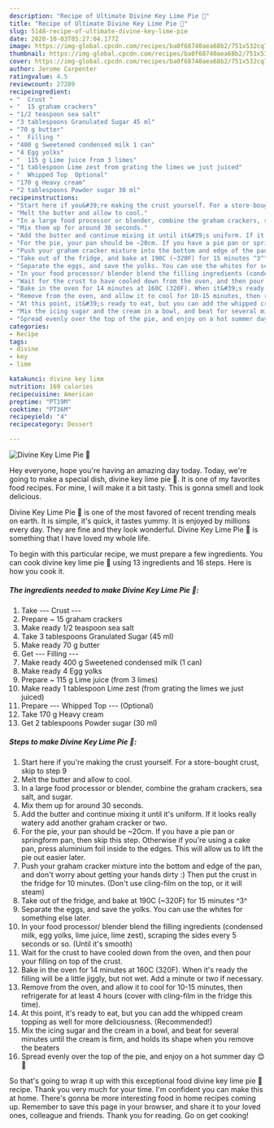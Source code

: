 ```yaml
---
description: "Recipe of Ultimate Divine Key Lime Pie 💚"
title: "Recipe of Ultimate Divine Key Lime Pie 💚"
slug: 5148-recipe-of-ultimate-divine-key-lime-pie
date: 2020-10-03T05:27:04.177Z
image: https://img-global.cpcdn.com/recipes/ba0f68740aea68b2/751x532cq70/divine-key-lime-pie-💚-recipe-main-photo.jpg
thumbnail: https://img-global.cpcdn.com/recipes/ba0f68740aea68b2/751x532cq70/divine-key-lime-pie-💚-recipe-main-photo.jpg
cover: https://img-global.cpcdn.com/recipes/ba0f68740aea68b2/751x532cq70/divine-key-lime-pie-💚-recipe-main-photo.jpg
author: Jerome Carpenter
ratingvalue: 4.5
reviewcount: 27289
recipeingredient:
- "  Crust "
- "  15 graham crackers"
- "1/2 teaspoon sea salt"
- "3 tablespoons Granulated Sugar 45 ml"
- "70 g butter"
- "  Filling "
- "400 g Sweetened condensed milk 1 can"
- "4 Egg yolks"
- "  115 g Lime juice from 3 limes"
- "1 tablespoon Lime zest from grating the limes we just juiced"
- "  Whipped Top  Optional"
- "170 g Heavy cream"
- "2 tablespoons Powder sugar 30 ml"
recipeinstructions:
- "Start here if you&#39;re making the crust yourself. For a store-bought crust, skip to step 9"
- "Melt the butter and allow to cool."
- "In a large food processor or blender, combine the graham crackers, sea salt, and sugar."
- "Mix them up for around 30 seconds."
- "Add the butter and continue mixing it until it&#39;s uniform. If it looks really watery add another graham cracker or two."
- "For the pie, your pan should be ~20cm. If you have a pie pan or springform pan, then skip this step. Otherwise if you&#39;re using a cake pan, press aluminium foil inside to the edges. This will allow us to lift the pie out easier later."
- "Push your graham cracker mixture into the bottom and edge of the pan, and don&#39;t worry about getting your hands dirty :) Then put the crust in the fridge for 10 minutes. (Don&#39;t use cling-film on the top, or it will steam)"
- "Take out of the fridge, and bake at 190C (~320F) for 15 minutes ^3^"
- "Separate the eggs, and save the yolks. You can use the whites for something else later."
- "In your food processor/ blender blend the filling ingredients (condensed milk, egg yolks, lime juice, lime zest), scraping the sides every 5 seconds or so. (Until it&#39;s smooth)"
- "Wait for the crust to have cooled down from the oven, and then pour your filling on top of the crust."
- "Bake in the oven for 14 minutes at 160C (320F). When it&#39;s ready the filling will be a little jiggly, but not wet. Add a minute or two if necessary."
- "Remove from the oven, and allow it to cool for 10-15 minutes, then refrigerate for at least 4 hours (cover with cling-film in the fridge this time)."
- "At this point, it&#39;s ready to eat, but you can add the whipped cream topping as well for more deliciousness. (Recommended!)"
- "Mix the icing sugar and the cream in a bowl, and beat for several minutes until the cream is firm, and holds its shape when you remove the beaters"
- "Spread evenly over the top of the pie, and enjoy on a hot summer day 😊🥧"
categories:
- Recipe
tags:
- divine
- key
- lime

katakunci: divine key lime 
nutrition: 169 calories
recipecuisine: American
preptime: "PT19M"
cooktime: "PT36M"
recipeyield: "4"
recipecategory: Dessert

---
```



![Divine Key Lime Pie 💚](https://img-global.cpcdn.com/recipes/ba0f68740aea68b2/751x532cq70/divine-key-lime-pie-💚-recipe-main-photo.jpg)

Hey everyone, hope you're having an amazing day today. Today, we're going to make a special dish, divine key lime pie 💚. It is one of my favorites food recipes. For mine, I will make it a bit tasty. This is gonna smell and look delicious.



Divine Key Lime Pie 💚 is one of the most favored of recent trending meals on earth. It is simple, it's quick, it tastes yummy. It is enjoyed by millions every day. They are fine and they look wonderful. Divine Key Lime Pie 💚 is something that I have loved my whole life.


To begin with this particular recipe, we must prepare a few ingredients. You can cook divine key lime pie 💚 using 13 ingredients and 16 steps. Here is how you cook it.

<!--inarticleads1-->

##### The ingredients needed to make Divine Key Lime Pie 💚:

1. Take  --- Crust ---
1. Prepare  ~ 15 graham crackers
1. Make ready 1/2 teaspoon sea salt
1. Take 3 tablespoons Granulated Sugar (45 ml)
1. Make ready 70 g butter
1. Get  --- Filling ---
1. Make ready 400 g Sweetened condensed milk (1 can)
1. Make ready 4 Egg yolks
1. Prepare  ~ 115 g Lime juice (from 3 limes)
1. Make ready 1 tablespoon Lime zest (from grating the limes we just juiced)
1. Prepare  --- Whipped Top --- (Optional)
1. Take 170 g Heavy cream
1. Get 2 tablespoons Powder sugar (30 ml)




<!--inarticleads2-->

##### Steps to make Divine Key Lime Pie 💚:

1. Start here if you&#39;re making the crust yourself. For a store-bought crust, skip to step 9
1. Melt the butter and allow to cool.
1. In a large food processor or blender, combine the graham crackers, sea salt, and sugar.
1. Mix them up for around 30 seconds.
1. Add the butter and continue mixing it until it&#39;s uniform. If it looks really watery add another graham cracker or two.
1. For the pie, your pan should be ~20cm. If you have a pie pan or springform pan, then skip this step. Otherwise if you&#39;re using a cake pan, press aluminium foil inside to the edges. This will allow us to lift the pie out easier later.
1. Push your graham cracker mixture into the bottom and edge of the pan, and don&#39;t worry about getting your hands dirty :) Then put the crust in the fridge for 10 minutes. (Don&#39;t use cling-film on the top, or it will steam)
1. Take out of the fridge, and bake at 190C (~320F) for 15 minutes ^3^
1. Separate the eggs, and save the yolks. You can use the whites for something else later.
1. In your food processor/ blender blend the filling ingredients (condensed milk, egg yolks, lime juice, lime zest), scraping the sides every 5 seconds or so. (Until it&#39;s smooth)
1. Wait for the crust to have cooled down from the oven, and then pour your filling on top of the crust.
1. Bake in the oven for 14 minutes at 160C (320F). When it&#39;s ready the filling will be a little jiggly, but not wet. Add a minute or two if necessary.
1. Remove from the oven, and allow it to cool for 10-15 minutes, then refrigerate for at least 4 hours (cover with cling-film in the fridge this time).
1. At this point, it&#39;s ready to eat, but you can add the whipped cream topping as well for more deliciousness. (Recommended!)
1. Mix the icing sugar and the cream in a bowl, and beat for several minutes until the cream is firm, and holds its shape when you remove the beaters
1. Spread evenly over the top of the pie, and enjoy on a hot summer day 😊🥧




So that's going to wrap it up with this exceptional food divine key lime pie 💚 recipe. Thank you very much for your time. I'm confident you can make this at home. There's gonna be more interesting food in home recipes coming up. Remember to save this page in your browser, and share it to your loved ones, colleague and friends. Thank you for reading. Go on get cooking!
